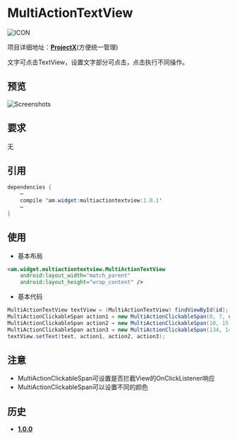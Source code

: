 # MultiActionTextView
![ICON](https://github.com/AlexMofer/ProjectX/blob/master/multiactiontextview/icon.png)

项目详细地址：[**ProjectX**](https://github.com/AlexMofer/ProjectX/tree/master/multiactiontextview)(方便统一管理)

文字可点击TextView，设置文字部分可点击，点击执行不同操作。
## 预览
![Screenshots](https://github.com/AlexMofer/ProjectX/blob/master/multiactiontextview/screenshots.gif)
## 要求
无

## 引用
```java
dependencies {
    ⋯
    compile 'am.widget:multiactiontextview:1.0.1'
    ⋯
}
```
## 使用
- 基本布局
```xml
<am.widget.multiactiontextview.MultiActionTextView
    android:layout_width="match_parent"
    android:layout_height="wrap_content" />
```
- 基本代码
```java
MultiActionTextView textView = (MultiActionTextView) findViewById(id);
MultiActionClickableSpan action1 = new MultiActionClickableSpan(0, 7, colorPrimary, true, false, listener);
MultiActionClickableSpan action2 = new MultiActionClickableSpan(10, 15, colorAccent, false, true, listener);
MultiActionClickableSpan action3 = new MultiActionClickableSpan(134, 140, colorRipple, false, true, listener);
textView.setText(text, action1, action2, action3);
```
## 注意
- MultiActionClickableSpan可设置是否拦截View的OnClickListener响应
- MultiActionClickableSpan可以设置不同的颜色

## 历史
- [**1.0.0**](https://bintray.com/alexmofer/maven/MultiActionTextView/1.0.0)